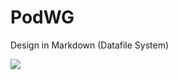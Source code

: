 PodWG
=====

Design in Markdown (Datafile System)

<img src="https://raw.github.com/McCouman/PodWG/master/Screenshot.png" />

